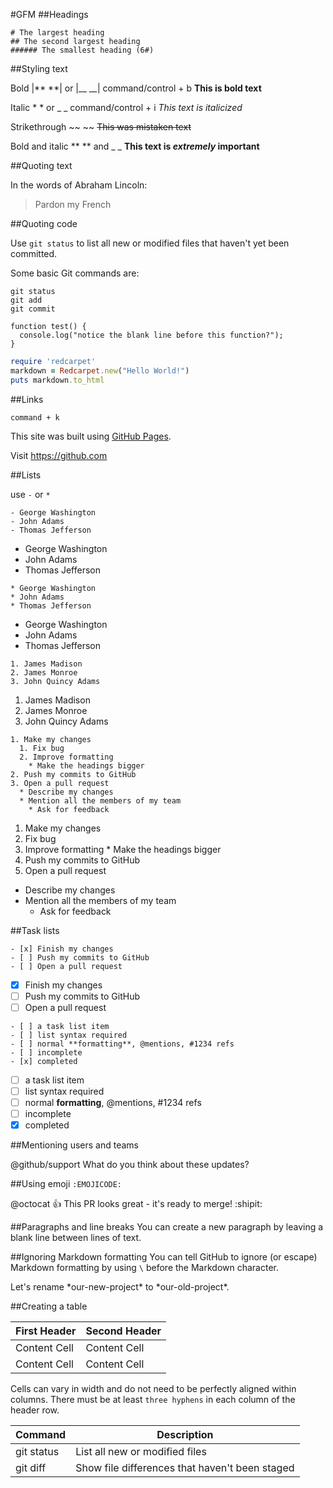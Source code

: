 #GFM
##Headings

```
# The largest heading
## The second largest heading
###### The smallest heading (6#)
```

##Styling text

Bold	|** **| or |__ __|	command/control + b	**This is bold text**

Italic	* * or _ _	command/control + i	*This text is italicized*

Strikethrough	~~ ~~		~~This was mistaken text~~

Bold and italic	** ** and _ _		**This text is _extremely_ important**

##Quoting text

In the words of Abraham Lincoln:
> Pardon my French

##Quoting code

Use `git status` to list all new or modified files that haven't yet been committed.

Some basic Git commands are:
```
git status
git add
git commit
```

```
function test() {
  console.log("notice the blank line before this function?");
}
```

```ruby
require 'redcarpet'
markdown = Redcarpet.new("Hello World!")
puts markdown.to_html
```

##Links

`command + k`

This site was built using [GitHub Pages](https://pages.github.com/).

Visit https://github.com

##Lists

use `-` or `*`

```
- George Washington
- John Adams
- Thomas Jefferson
```
- George Washington
- John Adams
- Thomas Jefferson
```
* George Washington
* John Adams
* Thomas Jefferson
```
* George Washington
* John Adams
* Thomas Jefferson
```
1. James Madison
2. James Monroe
3. John Quincy Adams
```
1. James Madison
2. James Monroe
3. John Quincy Adams
```
1. Make my changes
  1. Fix bug
  2. Improve formatting
    * Make the headings bigger
2. Push my commits to GitHub
3. Open a pull request
  * Describe my changes
  * Mention all the members of my team
    * Ask for feedback
```
1. Make my changes
  1. Fix bug
  2. Improve formatting
    * Make the headings bigger
2. Push my commits to GitHub
3. Open a pull request
  * Describe my changes
  * Mention all the members of my team
    * Ask for feedback

##Task lists
```
- [x] Finish my changes
- [ ] Push my commits to GitHub
- [ ] Open a pull request
```
- [x] Finish my changes
- [ ] Push my commits to GitHub
- [ ] Open a pull request
```
- [ ] a task list item
- [ ] list syntax required
- [ ] normal **formatting**, @mentions, #1234 refs
- [ ] incomplete
- [x] completed
```
- [ ] a task list item
- [ ] list syntax required
- [ ] normal **formatting**, @mentions, #1234 refs
- [ ] incomplete
- [x] completed

##Mentioning users and teams

@github/support What do you think about these updates?

##Using emoji
`:EMOJICODE:`

@octocat :+1: This PR looks great - it's ready to merge! :shipit:

##Paragraphs and line breaks
You can create a new paragraph by leaving a blank line between lines of text.

##Ignoring Markdown formatting
You can tell GitHub to ignore (or escape) Markdown formatting by using `\` before the Markdown character.

Let's rename \*our-new-project\* to \*our-old-project\*.

##Creating a table

| First Header  | Second Header |
| ------------- | ------------- |
| Content Cell  | Content Cell  |
| Content Cell  | Content Cell  |

Cells can vary in width and do not need to be perfectly aligned within columns. There must be at least `three hyphens` in each column of the header row.

| Command | Description |
| --- | --- |
| git status | List all new or modified files |
| git diff | Show file differences that haven't been staged |

